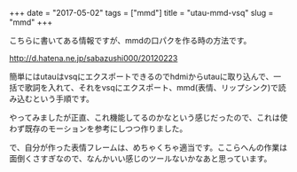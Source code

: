 +++
date = "2017-05-02"
tags = ["mmd"]
title = "utau-mmd-vsq"
slug = "mmd"
+++

こちらに書いてある情報ですが、mmdの口パクを作る時の方法です。

http://d.hatena.ne.jp/sabazushi000/20120223

簡単にはutauはvsqにエクスポートできるのでhdmiからutauに取り込んで、一括で歌詞を入れて、それをvsqにエクスポート、mmd(表情、リップシンク)で読み込むという手順です。

やってみましたが正直、これ機能してるのかなという感じだったので、これは使わず既存のモーションを参考にしつつ作りました。

で、自分が作った表情フレームは、めちゃくちゃ適当です。ここらへんの作業は面倒くさすぎなので、なんかいい感じのツールないかなあと思っています。
